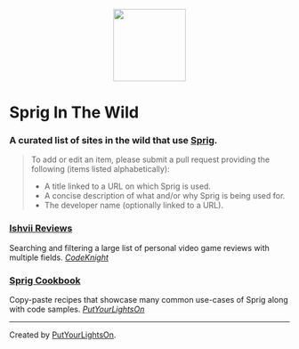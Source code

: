<p align="center"><img width="130" src="https://raw.githubusercontent.com/putyourlightson/craft-sprig/v1/src/icon.svg"></p>

# Sprig In The Wild

### A curated list of sites in the wild that use [Sprig](https://putyourlightson.com/plugins/sprig).

> To add or edit an item, please submit a pull request providing the following (items listed alphabetically):
> - A title linked to a URL on which Sprig is used.
> - A concise description of what and/or why Sprig is being used for.
> - The developer name (optionally linked to a URL).

### [Ishvii Reviews](https://ishvii.reviews)
Searching and filtering a large list of personal video game reviews with multiple fields.
_[CodeKnight](https://codeknight.co.uk)_

### [Sprig Cookbook](https://putyourlightson.com/sprig-cookbook)
Copy-paste recipes that showcase many common use-cases of Sprig along with code samples.
_[PutYourLightsOn](https://putyourlightson.com/)_

---

Created by [PutYourLightsOn](https://putyourlightson.com/).
